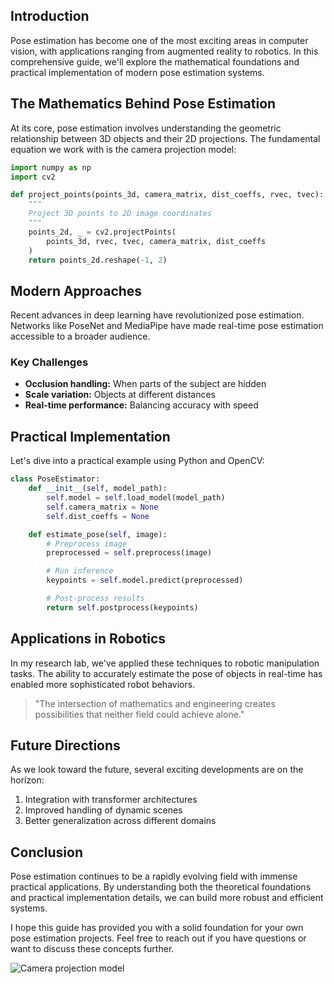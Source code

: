 ## Introduction

Pose estimation has become one of the most exciting areas in computer vision, with applications ranging from augmented reality to robotics. In this comprehensive guide, we'll explore the mathematical foundations and practical implementation of modern pose estimation systems.

## The Mathematics Behind Pose Estimation

At its core, pose estimation involves understanding the geometric relationship between 3D objects and their 2D projections. The fundamental equation we work with is the camera projection model:

```python
import numpy as np
import cv2

def project_points(points_3d, camera_matrix, dist_coeffs, rvec, tvec):
    """
    Project 3D points to 2D image coordinates
    """
    points_2d, _ = cv2.projectPoints(
        points_3d, rvec, tvec, camera_matrix, dist_coeffs
    )
    return points_2d.reshape(-1, 2)
```

## Modern Approaches

Recent advances in deep learning have revolutionized pose estimation. Networks like PoseNet and MediaPipe have made real-time pose estimation accessible to a broader audience.

### Key Challenges

- **Occlusion handling:** When parts of the subject are hidden
- **Scale variation:** Objects at different distances
- **Real-time performance:** Balancing accuracy with speed

## Practical Implementation

Let's dive into a practical example using Python and OpenCV:

```python
class PoseEstimator:
    def __init__(self, model_path):
        self.model = self.load_model(model_path)
        self.camera_matrix = None
        self.dist_coeffs = None

    def estimate_pose(self, image):
        # Preprocess image
        preprocessed = self.preprocess(image)

        # Run inference
        keypoints = self.model.predict(preprocessed)

        # Post-process results
        return self.postprocess(keypoints)
```

## Applications in Robotics

In my research lab, we've applied these techniques to robotic manipulation tasks. The ability to accurately estimate the pose of objects in real-time has enabled more sophisticated robot behaviors.

> "The intersection of mathematics and engineering creates possibilities that neither field could achieve alone."

## Future Directions

As we look toward the future, several exciting developments are on the horizon:

1. Integration with transformer architectures
2. Improved handling of dynamic scenes
3. Better generalization across different domains

## Conclusion

Pose estimation continues to be a rapidly evolving field with immense practical applications. By understanding both the theoretical foundations and practical implementation details, we can build more robust and efficient systems.

I hope this guide has provided you with a solid foundation for your own pose estimation projects. Feel free to reach out if you have questions or want to discuss these concepts further.

![Camera projection model](./assets/present.svg "3D to 2D projection visualization")
